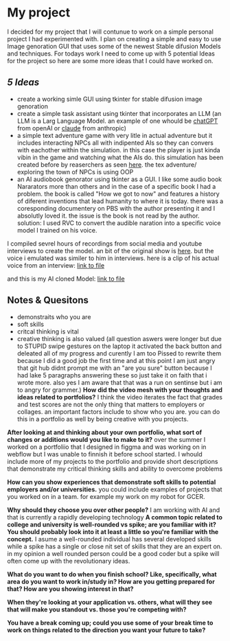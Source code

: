 # My project #
I decided for my project that I will contunue to work on a simple personal project I had experimented with. I plan on creating a simple and easy to use Image genoration GUI that uses some of the newest Stable difusion Models and techniques. For todays work I need to come up with 5 potential Ideas for the project so here are some more ideas that I could have worked on.

## ___5 Ideas___ ##
- create a working simle GUI using tkinter for stable difusion image genoration
- create a simple task assistant using tkinter that incorporates an LLM (an LLM is a Larg Language Model. an example of one whould be [chatGPT](https://openai.com) from openAI or [claude](https://www.anthropic.com/index/introducing-claude) from anthropic)
- a simple text adventure game with very litle in actual adventure but it includes interacting NPCs all with indipented AIs so they can convers with eachother within the simulation. in this case the player is just kinda vibin in the game and watching what the AIs do. this simulation has been created before by reaserchers as seen [here](https://arxiv.org/pdf/2304.03442.pdf). the tex adventure/ exploring the town of NPCs is using OOP
- an AI audiobook genorator using tkinter as a GUI. I like some audio book Nararators more than others and in the case of a specific book I had a problem. the book is called "How we got to now" and features a history of diferent inventions that lead humanity to where it is today. there was a coresponding documentery on PBS with the author presenting it and I absolutly loved it. the issue is the book is not read by the author. solution: I used RVC to convert the audible naration into a specific voice model I trained on his voice.

I compiled sevrel hours of recordings from social media and youtube interviews to create the model. an bit of the original show is [here](https://youtu.be/x8OdvHe-fRg?t=7). but the voice i emulated was similer to him in interviews. here is a clip of his actual voice from an interview: [link to file](https://github.com/FantasticMrCat42/2023-2024/blob/main/1st%20Quarter/Project%20Overview/Steven_Johnson_real_voice.mp3)

and this is my AI cloned Model:
[link to file](https://github.com/FantasticMrCat42/2023-2024/blob/main/1st%20Quarter/Project%20Overview/RVC_Steven_Johnson.wav)

## Notes & Quesitons ##
-  demonstraits who you are
-  soft skills
-  critcal thinking is vital
-  creative thinking is also valued
(all question aswers were longer but due to STUPID swipe gestures on the laptop it activated the back button and deleated all of my progress and curently I am too Pissed to rewrite them because I did a good job the first time and at this point I am just angry that git hub didnt prompt me with an "are you sure" button because I had lake 5 paragraphs answering these so just take it on faith that i wrote more. also yes I am aware that that was a run on sentinse but i am to angry for grammer.)
**How did the video mesh with your thoughts and ideas related to portfolios?**
I think the video iterates the fact that grades and test scores are not the only thing that matters to employers or collages. an important factors include to show who you are. you can do this in a portfolio as well by being creative with you projects. 

**After looking at and thinking about your own portfolio, what sort of changes or additions would you like to make to it?**
over the summer I worked on a portfoliio that I designed in figgma and was working on in webflow but I was unable to finnish it before school started. I whould include more of my projects to the portfolio and provide short descriptions that demonstrate my critical thinking skills and ability to overcome problems

**How can you show experiences that demonstrate soft skills to potential employers and/or universities.**
you could include examples of projects that you worked on in a team. for example my work on my robot for GCER.



**Why should they choose you over other people?**
I am working with AI and that is currently a rapidly developing technology
**A common topic related to college and university is well-rounded vs spike; are you familiar with it? You should probably look into it at least a little so you're familiar with the concept.**
I asume  a well-rounded individual has several developed skills while a spike has a single or close nit set of skills that they are an expert on. in my opinion a well rounded person could be a good coder but a spike will often come up with the revolutionary ideas. 

**What do you want to do when you finish school? Like, specifically, what area do you want to work in/study in? How are you getting prepared for that? How are you showing interest in that?**

**When they're looking at your application vs. others, what will they see that will make you standout vs. those you're competing with?**

**You have a break coming up; could you use some of your break time to work on things related to the direction you want your future to take?**

